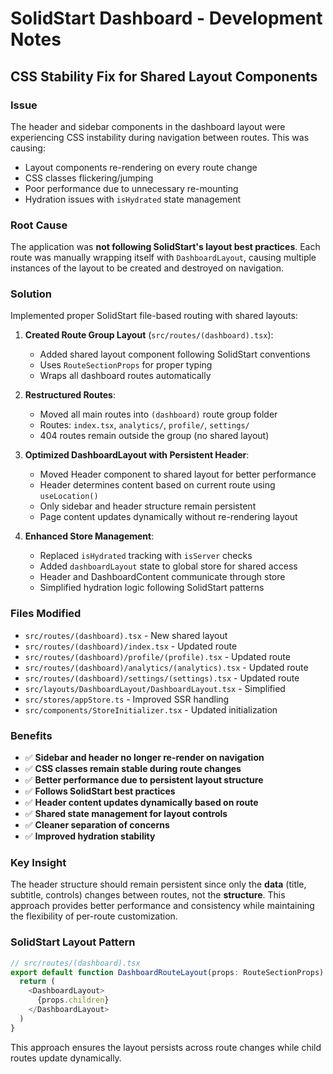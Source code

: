 # SolidStart Dashboard - Development Notes

## CSS Stability Fix for Shared Layout Components

### Issue
The header and sidebar components in the dashboard layout were experiencing CSS instability during navigation between routes. This was causing:
- Layout components re-rendering on every route change
- CSS classes flickering/jumping
- Poor performance due to unnecessary re-mounting
- Hydration issues with `isHydrated` state management

### Root Cause
The application was **not following SolidStart's layout best practices**. Each route was manually wrapping itself with `DashboardLayout`, causing multiple instances of the layout to be created and destroyed on navigation.

### Solution
Implemented proper SolidStart file-based routing with shared layouts:

1. **Created Route Group Layout** (`src/routes/(dashboard).tsx`):
   - Added shared layout component following SolidStart conventions
   - Uses `RouteSectionProps` for proper typing
   - Wraps all dashboard routes automatically

2. **Restructured Routes**:
   - Moved all main routes into `(dashboard)` route group folder
   - Routes: `index.tsx`, `analytics/`, `profile/`, `settings/`
   - 404 routes remain outside the group (no shared layout)

3. **Optimized DashboardLayout with Persistent Header**:
   - Moved Header component to shared layout for better performance
   - Header determines content based on current route using `useLocation()`
   - Only sidebar and header structure remain persistent
   - Page content updates dynamically without re-rendering layout

4. **Enhanced Store Management**:
   - Replaced `isHydrated` tracking with `isServer` checks
   - Added `dashboardLayout` state to global store for shared access
   - Header and DashboardContent communicate through store
   - Simplified hydration logic following SolidStart patterns

### Files Modified
- `src/routes/(dashboard).tsx` - New shared layout
- `src/routes/(dashboard)/index.tsx` - Updated route
- `src/routes/(dashboard)/profile/(profile).tsx` - Updated route  
- `src/routes/(dashboard)/analytics/(analytics).tsx` - Updated route
- `src/routes/(dashboard)/settings/(settings).tsx` - Updated route
- `src/layouts/DashboardLayout/DashboardLayout.tsx` - Simplified
- `src/stores/appStore.ts` - Improved SSR handling
- `src/components/StoreInitializer.tsx` - Updated initialization

### Benefits
- ✅ **Sidebar and header no longer re-render on navigation**
- ✅ **CSS classes remain stable during route changes**  
- ✅ **Better performance due to persistent layout structure**
- ✅ **Follows SolidStart best practices**
- ✅ **Header content updates dynamically based on route**
- ✅ **Shared state management for layout controls**
- ✅ **Cleaner separation of concerns**
- ✅ **Improved hydration stability**

### Key Insight
The header structure should remain persistent since only the **data** (title, subtitle, controls) changes between routes, not the **structure**. This approach provides better performance and consistency while maintaining the flexibility of per-route customization.

### SolidStart Layout Pattern
```typescript
// src/routes/(dashboard).tsx
export default function DashboardRouteLayout(props: RouteSectionProps) {
  return (
    <DashboardLayout>
      {props.children}
    </DashboardLayout>
  )
}
```

This approach ensures the layout persists across route changes while child routes update dynamically.